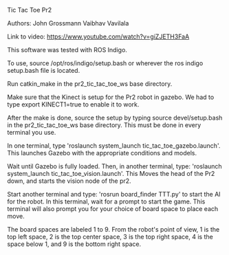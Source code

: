 Tic Tac Toe Pr2

Authors:
John Grossmann
Vaibhav Vavilala

Link to video: https://www.youtube.com/watch?v=giZJETH3FaA

This software was tested with ROS Indigo.

To use, source /opt/ros/indigo/setup.bash or wherever the ros indigo setup.bash
file is located.

Run catkin_make in the pr2_tic_tac_toe_ws base directory.

Make sure that the Kinect is setup for the Pr2 robot in gazebo. We had to 
type export KINECT1=true to enable it to work.

After the make is done, source the setup by typing source devel/setup.bash in the pr2_tic_tac_toe_ws base directory. This must be done in every terminal you use.


In one terminal, type 'roslaunch system_launch tic_tac_toe_gazebo.launch'. This launches Gazebo with the appropriate conditions and models.

Wait until Gazebo is fully loaded. Then, in another terminal, type: 'roslaunch system_launch tic_tac_toe_vision.launch'. This Moves the head of the Pr2 down, and starts the vision node of the pr2. 

Start another terminal and type: 'rosrun board_finder TTT.py' to start the AI for the robot. In this terminal, wait for a prompt to start the game. This terminal will also prompt you for your choice of board space to place each move. 

The board spaces are labeled 1 to 9. From the robot's point of view, 1 is the top left space, 2 is the top center space, 3 is the top right space, 4 is the space below 1, and 9 is the bottom right space.




